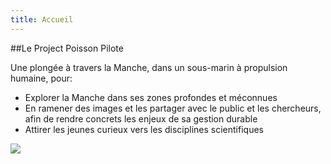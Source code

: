 ```yaml
---
title: Accueil
---
```


##Le Project Poisson Pilote

Une plongée à travers la Manche, dans un sous-marin à propulsion humaine, pour:

- Explorer la Manche dans ses zones profondes et méconnues
- En ramener des images et les partager avec le public et les chercheurs, afin de rendre concrets les enjeux de sa gestion durable
- Attirer les jeunes curieux vers les disciplines scientifiques

![](img/logoFRL.jpg)